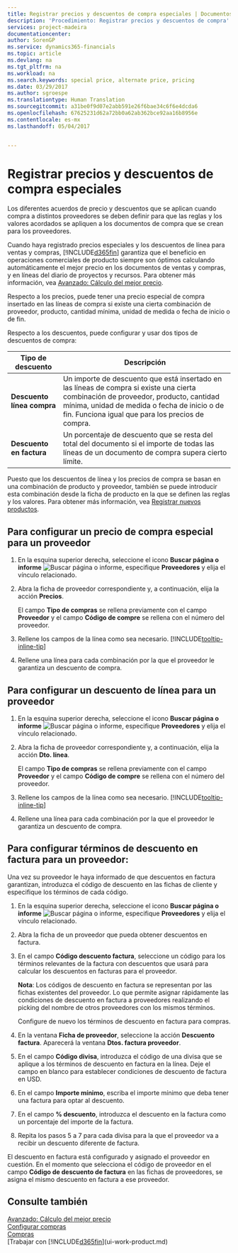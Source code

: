 ```yaml
---
title: Registrar precios y descuentos de compra especiales | Documentos de Microsoft
description: 'Procedimiento: Registrar precios y descuentos de compra'
services: project-madeira
documentationcenter: 
author: SorenGP
ms.service: dynamics365-financials
ms.topic: article
ms.devlang: na
ms.tgt_pltfrm: na
ms.workload: na
ms.search.keywords: special price, alternate price, pricing
ms.date: 03/29/2017
ms.author: sgroespe
ms.translationtype: Human Translation
ms.sourcegitcommit: a31be0f9d07e2abb591e26f6bae34c6f6e4dcda6
ms.openlocfilehash: 67625231d62a72bb0a62ab362bce92aa16b8956e
ms.contentlocale: es-mx
ms.lasthandoff: 05/04/2017


---
```

# <a name="how-to-record-special-purchase-prices-and-discounts"></a>Registrar precios y descuentos de compra especiales
Los diferentes acuerdos de precio y descuentos que se aplican cuando compra a distintos proveedores se deben definir para que las reglas y los valores acordados se apliquen a los documentos de compra que se crean para los proveedores.

Cuando haya registrado precios especiales y los descuentos de línea para ventas y compras, [!INCLUDE[d365fin](includes/d365fin_md.md)] garantiza que el beneficio en operaciones comerciales de producto siempre son óptimos calculando automáticamente el mejor precio en los documentos de ventas y compras, y en líneas del diario de proyectos y recursos. Para obtener más información, vea [Avanzado: Cálculo del mejor precio](advanced-best-price-calculation.md).

Respecto a los precios, puede tener una precio especial de compra insertado en las líneas de compra si existe una cierta combinación de proveedor, producto, cantidad mínima, unidad de medida o fecha de inicio o de fin.

Respecto a los descuentos, puede configurar y usar dos tipos de descuentos de compra:

| Tipo de descuento | Descripción |
| --- | --- |
| **Descuento línea compra** |Un importe de descuento que está insertado en las líneas de compra si existe una cierta combinación de proveedor, producto, cantidad mínima, unidad de medida o fecha de inicio o de fin. Funciona igual que para los precios de compra. |
| **Descuento en factura** |Un porcentaje de descuento que se resta del total del documento si el importe de todas las líneas de un documento de compra supera cierto límite. |

Puesto que los descuentos de línea y los precios de compra se basan en una combinación de producto y proveedor, también se puede introducir esta combinación desde la ficha de producto en la que se definen las reglas y los valores. Para obtener más información, vea [Registrar nuevos productos](inventory-how-register-new-items.md).

## <a name="to-set-up-a-special-purchase-price-for-a-vendor"></a>Para configurar un precio de compra especial para un proveedor
1. En la esquina superior derecha, seleccione el icono **Buscar página o informe** ![Buscar página o informe](media/ui-search/search_small.png "Icono Buscar página o informe"), especifique **Proveedores** y elija el vínculo relacionado.
2. Abra la ficha de proveedor correspondiente y, a continuación, elija la acción **Precios**.

    El campo **Tipo de compras** se rellena previamente con el campo **Proveedor** y el campo **Código de compre** se rellena con el número del proveedor.
3. Rellene los campos de la línea como sea necesario. [!INCLUDE[tooltip-inline-tip](includes/tooltip-inline-tip_md.md)]
4. Rellene una línea para cada combinación por la que el proveedor le garantiza un descuento de compra.

## <a name="to-set-up-a-line-discount-for-a-vendor"></a>Para configurar un descuento de línea para un proveedor
1. En la esquina superior derecha, seleccione el icono **Buscar página o informe** ![Buscar página o informe](media/ui-search/search_small.png "Icono Buscar página o informe"), especifique **Proveedores** y elija el vínculo relacionado.
2. Abra la ficha de proveedor correspondiente y, a continuación, elija la acción **Dto. línea**.

    El campo **Tipo de compras** se rellena previamente con el campo **Proveedor** y el campo **Código de compre** se rellena con el número del proveedor.
3. Rellene los campos de la línea como sea necesario. [!INCLUDE[tooltip-inline-tip](includes/tooltip-inline-tip_md.md)]
4. Rellene una línea para cada combinación por la que el proveedor le garantiza un descuento de compra.

## <a name="to-set-up-an-invoice-discount-for-a-vendor"></a>Para configurar términos de descuento en factura para un proveedor:
Una vez su proveedor le haya informado de que descuentos en factura garantizan, introduzca el código de descuento en las fichas de cliente y especifique los términos de cada código.

1. En la esquina superior derecha, seleccione el icono **Buscar página o informe** ![Buscar página o informe](media/ui-search/search_small.png "Icono Buscar página o informe"), especifique **Proveedores** y elija el vínculo relacionado.
2. Abra la ficha de un proveedor que pueda obtener descuentos en factura.
3. En el campo **Código descuento factura**, seleccione un código para los términos relevantes de la factura con descuentos que usará para calcular los descuentos en facturas para el proveedor.

    **Nota**: Los códigos de descuento en factura se representan por las fichas existentes del proveedor. Lo que permite asignar rápidamente las condiciones de descuento en factura a proveedores realizando el picking del nombre de otros proveedores con los mismos términos.

    Configure de nuevo los términos de descuento en factura para compras.
4. En la ventana **Ficha de proveedor**, seleccione la acción **Descuento factura**. Aparecerá la ventana **Dtos. factura proveedor**.
5. En el campo **Código divisa**, introduzca el código de una divisa que se aplique a los términos de descuento en factura en la línea. Deje el campo en blanco para establecer condiciones de descuento de factura en USD.
6. En el campo **Importe mínimo**, escriba el importe mínimo que deba tener una factura para optar al descuento.
7. En el campo **% descuento**, introduzca el descuento en la factura como un porcentaje del importe de la factura.
8. Repita los pasos 5 a 7 para cada divisa para la que el proveedor va a recibir un descuento diferente de factura.

El descuento en factura está configurado y asignado el proveedor en cuestión. En el momento que selecciona el código de proveedor en el campo **Código de descuento de factura** en las fichas de proveedores, se asigna el mismo descuento en factura a ese proveedor.

## <a name="see-also"></a>Consulte también
[Avanzado: Cálculo del mejor precio](advanced-best-price-calculation.md)  
[Configurar compras](purchasing-setup-purchasing.md)  
[Compras](purchasing-manage-purchasing.md)  
[Trabajar con [!INCLUDE[d365fin](includes/d365fin_md.md)](ui-work-product.md)

